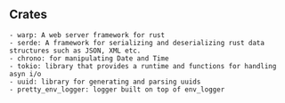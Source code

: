 ## Crates
    - warp: A web server framework for rust
    - serde: A framework for serializing and deserializing rust data structures such as JSON, XML etc.
    - chrono: for manipulating Date and Time
    - tokio: library that provides a runtime and functions for handling asyn i/o 
    - uuid: library for generating and parsing uuids
    - pretty_env_logger: logger built on top of env_logger
